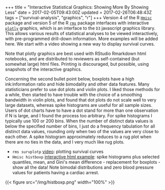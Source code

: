 +++
title = "Interactive Statistical Graphics: Showing More By Showing Less"
date = 2017-02-05T09:43:00Z
updated = 2017-02-26T06:48:43Z
tags = ["survival-analysis", "graphics", "r"]
+++
Version 4 of the R [`Hmisc`](http://biostat.mc.vanderbilt.edu/Hmisc) package and version
5 of the R [`rms`](http://biostat.mc.vanderbilt.edu/Rrms) package
interfaces with interactive [`plotly`](https://plot.ly/r/) graphics, which
is an interface to the `D3` javascript graphics library.  This allows
various results of statistical analyses to be viewed interactively, with
pre-programmed drill-down information.  More examples will be added
here.  We start with a video showing a new way to display survival
curves.

Note that plotly graphics are best used with RStudio Rmarkdown html
notebooks, and are distributed to reviewers as self-contained (but
somewhat large) html files. Printing is discouraged, but possible, using
snapshots of the interactive graphics.

Concerning the second bullet point below, boxplots have a high
ink:information ratio and hide bimodality and other data features.  Many
statisticians prefer to use dot plots and violin plots.  I liked those
methods for a while, then started to have trouble with the choice of a
smoothing bandwidth in violin plots, and found that dot plots do not
scale well to very large datasets, whereas spike histograms are useful
for all sample sizes.  Users of dot charts have to have a dot stand for
more than one observation if N is large, and I found the process too
arbitrary.  For spike histograms I typically use 100 or 200 bins.  When
the number of distinct data values is below the specified number of
bins, I just do a frequency tabulation for all distinct data values,
rounding only when two of the values are very close to each other.  A
spike histogram approximately reduces to a rug plot when there are no
ties in the data, and I very much like rug plots.

-   `rms survplotp` [video](https://youtu.be/EoIB_Obddrk): plotting
    survival curves
-   `Hmisc histboxp` [interactive html
    example](http://data.vanderbilt.edu/fh/R/Hmisc/examples.html#better_demonstration_of_boxplot_replacement):
    spike histograms plus selected quantiles, mean, and Gini's mean
    difference - replacement for boxplots - show all the data!  Note
    bimodal distributions and zero blood pressure values for patients
    having a cardiac arrest.

{{< figure src="/img/histboxp.png" width="100%" >}}
